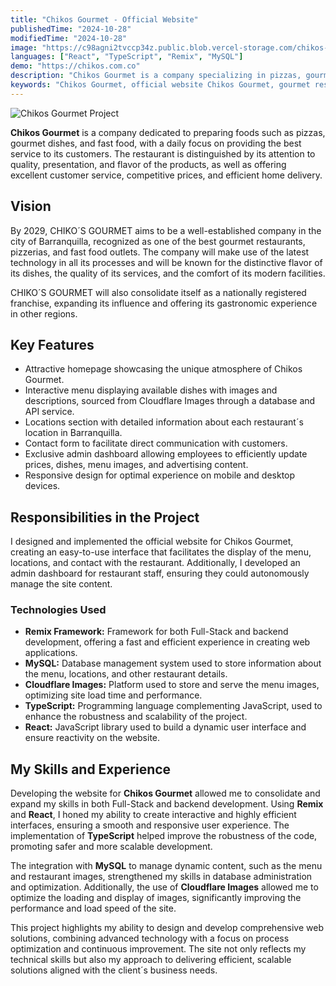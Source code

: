 ```yaml
---
title: "Chikos Gourmet - Official Website"
publishedTime: "2024-10-28"
modifiedTime: "2024-10-28"
image: "https://c98agni2tvccp34z.public.blob.vercel-storage.com/chikos-gourmet-mQUztT4FcdNPxleYy1ZLXC6wcMUApT.webp"
languages: ["React", "TypeScript", "Remix", "MySQL"]
demo: "https://chikos.com.co"
description: "Chikos Gourmet is a company specializing in pizzas, gourmet dishes, and fast food, known for its quality, flavor, and customer service. It offers competitive prices, excellent presentation, and efficient home delivery. Developed by Kevin Julio Pineda."
keywords: "Chikos Gourmet, official website Chikos Gourmet, gourmet restaurant Barranquilla, pizza restaurant Barranquilla, fast food delivery, interactive menu, restaurant admin panel, web design restaurant, responsive design, food franchise Colombia, Kevin Julio Pineda, web developer, Remix Framework, React, TypeScript, MySQL, Cloudflare Images, full-stack development, user experience optimization, performance optimization"
---
```


![Chikos Gourmet Project](https://c98agni2tvccp34z.public.blob.vercel-storage.com/chikos-gourmet-mQUztT4FcdNPxleYy1ZLXC6wcMUApT.webp)

**Chikos Gourmet** is a company dedicated to preparing foods such as pizzas, gourmet dishes, and fast food, with a daily focus on providing the best service to its customers. The restaurant is distinguished by its attention to quality, presentation, and flavor of the products, as well as offering excellent customer service, competitive prices, and efficient home delivery.

## Vision

By 2029, CHIKO´S GOURMET aims to be a well-established company in the city of Barranquilla, recognized as one of the best gourmet restaurants, pizzerias, and fast food outlets. The company will make use of the latest technology in all its processes and will be known for the distinctive flavor of its dishes, the quality of its services, and the comfort of its modern facilities.

CHIKO´S GOURMET will also consolidate itself as a nationally registered franchise, expanding its influence and offering its gastronomic experience in other regions.

## Key Features

- Attractive homepage showcasing the unique atmosphere of Chikos Gourmet.
- Interactive menu displaying available dishes with images and descriptions, sourced from Cloudflare Images through a database and API service.
- Locations section with detailed information about each restaurant´s location in Barranquilla.
- Contact form to facilitate direct communication with customers.
- Exclusive admin dashboard allowing employees to efficiently update prices, dishes, menu images, and advertising content.
- Responsive design for optimal experience on mobile and desktop devices.

## Responsibilities in the Project

I designed and implemented the official website for Chikos Gourmet, creating an easy-to-use interface that facilitates the display of the menu, locations, and contact with the restaurant. Additionally, I developed an admin dashboard for restaurant staff, ensuring they could autonomously manage the site content.

### Technologies Used

- **Remix Framework:** Framework for both Full-Stack and backend development, offering a fast and efficient experience in creating web applications.
- **MySQL:** Database management system used to store information about the menu, locations, and other restaurant details.
- **Cloudflare Images:** Platform used to store and serve the menu images, optimizing site load time and performance.
- **TypeScript:** Programming language complementing JavaScript, used to enhance the robustness and scalability of the project.
- **React:** JavaScript library used to build a dynamic user interface and ensure reactivity on the website.

## My Skills and Experience

Developing the website for **Chikos Gourmet** allowed me to consolidate and expand my skills in both Full-Stack and backend development. Using **Remix** and **React**, I honed my ability to create interactive and highly efficient interfaces, ensuring a smooth and responsive user experience. The implementation of **TypeScript** helped improve the robustness of the code, promoting safer and more scalable development.

The integration with **MySQL** to manage dynamic content, such as the menu and restaurant images, strengthened my skills in database administration and optimization. Additionally, the use of **Cloudflare Images** allowed me to optimize the loading and display of images, significantly improving the performance and load speed of the site.

This project highlights my ability to design and develop comprehensive web solutions, combining advanced technology with a focus on process optimization and continuous improvement. The site not only reflects my technical skills but also my approach to delivering efficient, scalable solutions aligned with the client´s business needs.
